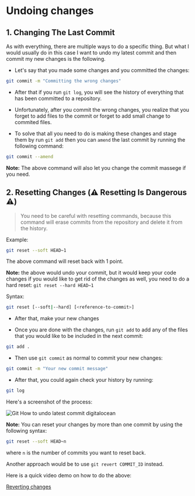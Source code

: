 # Undoing changes

## 1. Changing The Last Commit

As with everything, there are multiple ways to do a specific thing. But what I would usually do in this case I want to undo my latest commit and then commit my new changes is the following.

* Let's say that you made some changes and you committed the changes:

```bash
git commit -m "Committing the wrong changes"
```

* After that if you run `git log`, you will see the history of everything that has been committed to a repository.

* Unfortunately, after you commit the wrong changes, you realize that you forget to add files to the commit or forget to add small change to commited files.

* To solve that all you need to do is making these changes and stage them by run `git add` then you can `amend` the last commit by running the following command:

```bash
git commit --amend
```

**Note:** The above command will also let you change the commit massege if you need.


## 2. Resetting Changes (⚠️ Resetting Is Dangerous ⚠️) 

>You need to be careful with resetting commands, because this command will erase commits from the repository and delete it from the history.

Example:
```bash
git reset --soft HEAD~1
```

The above command will reset back with 1 point.

**Note:** the above would undo your commit, but it would keep your code changes if you would like to get rid of the changes as well, you need to do a hard reset: `git reset --hard HEAD~1`

Syntax:
```bash
git reset [--soft|--hard] [<reference-to-commit>]
```

* After that, make your new changes

* Once you are done with the changes, run `git add` to add any of the files that you would like to be included in the next commit:

```bash
git add .
```

* Then use `git commit` as normal to commit your new changes:

```bash
git commit -m "Your new commit message"
```

* After that, you could again check your history by running:

```bash
git log
```

Here's a screenshot of the process:

![Git How to undo latest commit digitalocean](https://i.imgur.com/L5zOGG1.png)

**Note:** You can reset your changes by more than one commit by using the following syntax:
```bash
git reset --soft HEAD~n
```
where `n` is the number of commits you want to reset back.

Another approach would be to use `git revert COMMIT_ID` instead.

Here is a quick video demo on how to do the above:

[Reverting changes](https://www.youtube.com/watch?v=54Hy6KnfbuY)
